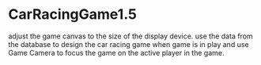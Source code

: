 # CarRacingGame1.5
adjust the game canvas to the size of the display device.
use the data from the database to design the car racing game when game is in play and 
use Game Camera to focus the game on the active player in the game.
